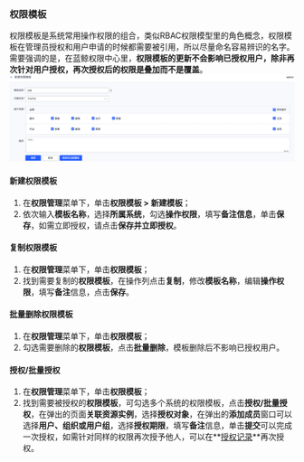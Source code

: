 ### 权限模板
权限模板是系统常用操作权限的组合，类似RBAC权限模型里的角色概念，权限模板在管理员授权和用户申请的时候都需要被引用，所以尽量命名容易辨识的名字。需要强调的是，在蓝鲸权限中心里，**权限模板的更新不会影响已授权用户，除非再次针对用户授权，再次授权后的权限是叠加而不是覆盖**。
![](../../assets/企业微信截图_e5eea795-e78b-45bc-98e9-9598b72e717b.png)

#### 新建权限模板
1. 在**权限管理**菜单下，单击**权限模板 > 新建模板**；
2. 依次输入**模板名称**，选择**所属系统**，勾选**操作权限**，填写**备注信息**，单击**保存**，如需立即授权，请点击**保存并立即授权**。

#### 复制权限模板
1. 在**权限管理**菜单下，单击**权限模板**；
2. 找到需要复制的**权限模板**，在操作列点击**复制**，修改**模板名称**，编辑**操作权限**，填写**备注**信息，点击**保存**。

#### 批量删除权限模板
1. 在**权限管理**菜单下，单击**权限模板**；
2. 勾选需要删除的**权限模板**，点击**批量删除**，模板删除后不影响已授权用户。

#### 授权/批量授权
1. 在**权限管理**菜单下，单击**权限模板**；
2. 找到需要被授权的**权限模板**，可勾选多个系统的权限模板，点击**授权/批量授权**，在弹出的页面**关联资源实例**，选择**授权对象**，在弹出的**添加成员**窗口可以选择**用户、组织或用户组**，选择**授权期限**，填写**备注**信息，单击**提交**可以完成一次授权，如需针对同样的权限再次授予他人，可以在**[授权记录](/4.产品功能/管理员/GrantHisManage.md)**再次授权。
